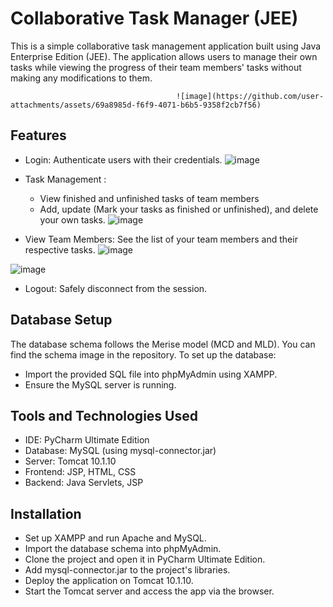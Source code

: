 # Collaborative Task Manager (JEE)

This is a simple collaborative task management application built using Java Enterprise Edition (JEE). The application allows users to manage their own tasks while viewing the progress of their team members' tasks without making any modifications to them.

                                         ![image](https://github.com/user-attachments/assets/69a8985d-f6f9-4071-b6b5-9358f2cb7f56)

## Features 

* Login: Authenticate users with their credentials.
  ![image](https://github.com/user-attachments/assets/68f1a186-e721-496b-beec-b7b463d4e9f6)

* Task Management :
  * View finished and unfinished tasks of team members
  * Add, update (Mark your tasks as finished or unfinished), and delete your own tasks.
    ![image](https://github.com/user-attachments/assets/8d9af4c4-b10d-4cf9-a8b5-3545b030c724)
* View Team Members: See the list of your team members and their respective tasks.
![image](https://github.com/user-attachments/assets/b5cebf94-0771-4146-b615-1c68bdf82a3c)

![image](https://github.com/user-attachments/assets/30bda038-a384-4618-95d1-fb4ea7c00217)


* Logout: Safely disconnect from the session.

## Database Setup

The database schema follows the Merise model (MCD and MLD). You can find the schema image in the repository. To set up the database:

* Import the provided SQL file into phpMyAdmin using XAMPP.
* Ensure the MySQL server is running.

## Tools and Technologies Used

* IDE: PyCharm Ultimate Edition
* Database: MySQL (using mysql-connector.jar)
* Server: Tomcat 10.1.10
* Frontend: JSP, HTML, CSS
* Backend: Java Servlets, JSP

## Installation

* Set up XAMPP and run Apache and MySQL.
* Import the database schema into phpMyAdmin.
* Clone the project and open it in PyCharm Ultimate Edition.
* Add mysql-connector.jar to the project's libraries.
* Deploy the application on Tomcat 10.1.10.
* Start the Tomcat server and access the app via the browser.



















